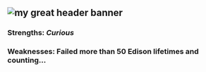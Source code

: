 ## ![my great header banner](March.png)

### Strengths: ***Curious***

### Weaknesses: **Failed more than 50 Edison lifetimes and counting...**